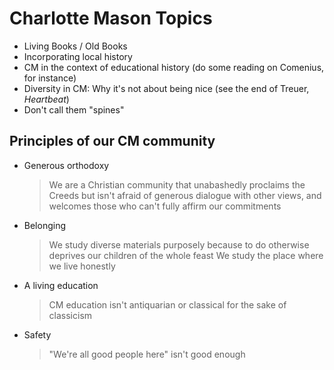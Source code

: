 # Charlotte Mason Topics

- Living Books / Old Books
- Incorporating local history
- CM in the context of educational history (do some reading on Comenius, for instance)
- Diversity in CM: Why it's not about being nice (see the end of Treuer, *Heartbeat*)
- Don't call them "spines"

## Principles of our CM community

- Generous orthodoxy
	> We are a Christian community that unabashedly proclaims the Creeds but isn't afraid of generous dialogue with other views, and welcomes those who can't fully affirm our commitments 
- Belonging 
	> We study diverse materials purposely because to do otherwise deprives our children of the whole feast
	> We study the place where we live honestly 
- A living education
	> CM education isn't antiquarian or classical for the sake of classicism
- Safety
	> "We're all good people here" isn't good enough
